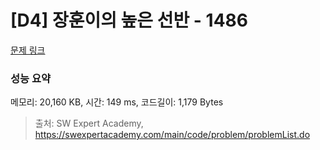 # [D4] 장훈이의 높은 선반 - 1486 

[문제 링크](https://swexpertacademy.com/main/code/problem/problemDetail.do?contestProbId=AV2b7Yf6ABcBBASw) 

### 성능 요약

메모리: 20,160 KB, 시간: 149 ms, 코드길이: 1,179 Bytes



> 출처: SW Expert Academy, https://swexpertacademy.com/main/code/problem/problemList.do